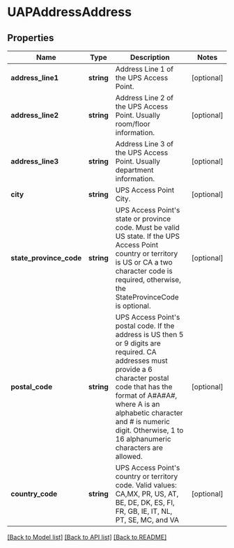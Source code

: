 # UAPAddressAddress

## Properties
Name | Type | Description | Notes
------------ | ------------- | ------------- | -------------
**address_line1** | **string** | Address Line 1 of the UPS Access Point. | [optional] 
**address_line2** | **string** | Address Line 2 of the UPS Access Point. Usually room/floor information. | [optional] 
**address_line3** | **string** | Address Line 3 of the UPS Access Point. Usually department information. | [optional] 
**city** | **string** | UPS Access Point City. | [optional] 
**state_province_code** | **string** | UPS Access Point&#x27;s state or province code. Must be valid US state. If the UPS Access Point country or territory is US or CA a two character code is required, otherwise, the StateProvinceCode is optional. | [optional] 
**postal_code** | **string** | UPS Access Point&#x27;s postal code. If the address is US then 5 or 9 digits are required. CA addresses must provide a 6 character postal code that has the format of A#A#A#, where A is an alphabetic character and # is numeric digit. Otherwise, 1 to 16 alphanumeric characters are allowed. | [optional] 
**country_code** | **string** | UPS Access Point&#x27;s country or territory code. Valid values: CA,MX, PR, US, AT, BE, DE, DK, ES, FI, FR, GB, IE, IT, NL, PT, SE, MC, and VA | [optional] 

[[Back to Model list]](../../README.md#documentation-for-models) [[Back to API list]](../../README.md#documentation-for-api-endpoints) [[Back to README]](../../README.md)


